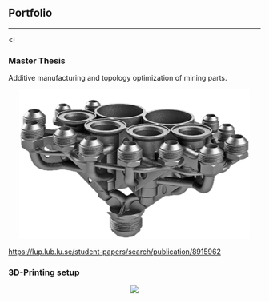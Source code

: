 ## Portfolio

---
<!
### Master Thesis

Additive manufacturing and topology optimization of mining parts. 

<p align="center">
  <img width="460" height="300" src="images/manifold_single_transparent.png">
</p>

<a href="https://lup.lub.lu.se/student-papers/search/publication/8915962">https://lup.lub.lu.se/student-papers/search/publication/8915962</a>


### 3D-Printing setup

<p align="center">
  <img height="480" src="images/printer_enclosure.jpg?raw=true">
</p>
<!
